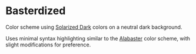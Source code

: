 # Basterdized

Color scheme using [Solarized Dark](https://ethanschoonover.com/solarized/) colors on a neutral dark background.

Uses minimal syntax highlighting similar to the [Alabaster](https://github.com/tonsky/vscode-theme-alabaster/tree/master) color scheme, with slight modifications for preference.
